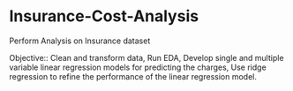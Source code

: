 # Insurance-Cost-Analysis
Perform Analysis on Insurance dataset

Objective::
Clean and transform data, 
Run EDA,
Develop single and multiple variable linear regression models for predicting the charges,
Use ridge regression to refine the performance of the linear regression model.
